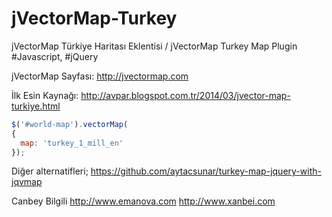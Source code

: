 jVectorMap-Turkey
=================

jVectorMap Türkiye Haritası Eklentisi / jVectorMap Turkey Map Plugin
#Javascript, #jQuery

jVectorMap Sayfası:
http://jvectormap.com

İlk Esin Kaynağı:
http://avpar.blogspot.com.tr/2014/03/jvector-map-turkiye.html


```javascript
$('#world-map').vectorMap(
{
  map: 'turkey_1_mill_en'
});
```

Diğer alternatifleri;
https://github.com/aytacsunar/turkey-map-jquery-with-jqvmap

Canbey Bilgili
http://www.emanova.com
http://www.xanbei.com
